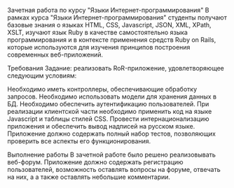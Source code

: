 Зачетная работа по курсу "Языки Интернет-программирования"
В рамках курса "Языки Интернет-программирования" студенты получают базовые знания о языках HTML, CSS, Javascript, JSON, XML, XPath, XSLT, изучают язык Ruby в качестве самостоятельно языка программирования и в контексте применения средств Ruby on Rails, которые используются для изучения принципов построения современных веб-приложений.

Требования
Задание: реализовать RoR-приложение, удовлетворяющее следующим условиям:

Необходимо иметь контроллеры, обеспечивающие обработку запросов.
Необходимо использовать модели для хранения данных в БД.
Необходимо обеспечить аутентификацию пользователей.
При реализации клиентской части необходимо применить код на языке Javascript и таблицы стилей CSS.
Провести интернационализацию приложения и обеспечить вывод надписей на русском языке.
Приложение должно содержать полный набор тестов, позволяющих проверить все аспекты его функционирования.

Выполнение работы
В зачетной работе было решено реализовывать веб-форум. Приложение должно содержать регистрацию пользователей, возможность оставлять вопросы на форуме, отвечать на них, а а также оставлять небольшие комментарии.
